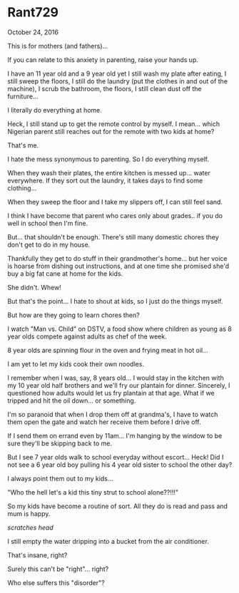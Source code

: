# Rant729


October 24, 2016

This is for mothers (and fathers)...

If you can relate to this anxiety in parenting, raise your hands up.

I have an 11 year old and a 9 year old yet I still wash my plate after eating, I still sweep the floors, I still do the laundry (put the clothes in and out of the machine), I scrub the bathroom, the floors, I still clean dust off the furniture...

I literally do everything at home.

Heck, I still stand up to get the remote control by myself. I mean... which Nigerian parent still reaches out for the remote with two kids at home?

That's me.

I hate the mess synonymous to parenting. So I do everything myself.

When they wash their plates, the entire kitchen is messed up... water everywhere. If they sort out the laundry, it takes days to find some clothing...

When they sweep the floor and I take my slippers off, I can still feel sand. 

I think I have become that parent who cares only about grades.. if you do well in school then I'm fine.

But... that shouldn't be enough. There's still many domestic chores they don't get to do in my house. 

Thankfully they get to do stuff in their grandmother's home... but her voice is hoarse from dishing out instructions, and at one time she promised she'd buy a big fat cane at home for the kids.

She didn't. Whew!

But that's the point... I hate to shout at kids, so I just do the things myself. 

But how are they going to learn chores then?

I watch "Man vs. Child" on DSTV, a food show where children as young as 8 year olds compete against adults as chef of the week.

8 year olds are spinning flour in the oven and frying meat in hot oil...

I am yet to let my kids cook their own noodles. 

I remember when I was, say, 8 years old... I would stay in the kitchen with my 10 year old half brothers and we'll fry our plantain for dinner. Sincerely, I questioned how adults would let us fry plantain at that age. What if we tripped and hit the oil down... or something.

I'm so paranoid that when I drop them off at grandma's, I have to watch them open the gate and watch her receive them before I drive off.

If I send them on errand even by 11am... I'm hanging by the window to be sure they'll be skipping back to me.

But I see 7 year olds walk to school everyday without escort... Heck! Did I not see a 6 year old boy pulling his 4 year old sister to school the other day?

I always point them out to my kids...

"Who the hell let's a kid this tiny strut to school alone??!!!"

So my kids have become a routine of sort. All they do is read and pass and mum is happy. 

*scratches head*

I still empty the water dripping into a bucket from the air conditioner.

That's insane, right? 

Surely this can't be "right"... right?

Who else suffers this "disorder"?